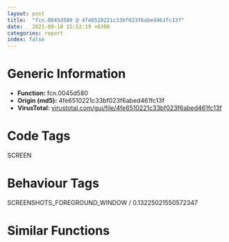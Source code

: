 ```yaml
---
layout: post
title:  "fcn.0045d580 @ 4fe6510221c33bf023f6abed461fc13f"
date:   2021-09-10 15:52:19 +0300
categories: report
index: false
---
```


# Generic Information
- **Function:** fcn.0045d580
- **Origin (md5):** 4fe6510221c33bf023f6abed461fc13f
- **VirusTotal:** [virustotal.com/gui/file/4fe6510221c33bf023f6abed461fc13f][virustotal_ref]

# Code Tags
<span class="tag" id="SCREEN">SCREEN</span>


# Behaviour Tags
<span class="bhv-tag" id="SCREENSHOTS_FOREGROUND_WINDOW">SCREENSHOTS_FOREGROUND_WINDOW / 0.13225021550572347</span>

# Similar Functions
<script type="text/javascript" src="https://www.gstatic.com/charts/loader.js"></script>
<script type="text/javascript">

    google.charts.load('current', {'packages':['corechart']});
    google.charts.setOnLoadCallback(drawChart);

    function drawChart() {
    var data = new google.visualization.DataTable();
        data.addColumn('number', 'X');
        data.addColumn('number', 'Y');
        data.addColumn({type: 'string', role: 'tooltip', 'p': {'html': true}});
        data.addColumn({'type': 'string', 'role': 'style'});
        
        data.addRows([
    [0, 0, '<b><a href="/report/fcn.0045d580@4fe6510221c33bf023f6abed461fc13f">fcn.0045d580</a><br>@4fe6510221c33bf023f6abed461fc13f</b><br>', 'point { fill-color: #e0440e; }'],

        ]);

    var options = {
        title: 'Similarity Plot',
        legend: 'none',
        colors: ['#dedbd9', '#e6693e', '#ec8f6e', '#f3b49f', '#f6c7b6'],
        tooltip: {isHtml: true, trigger: 'both'},
        explorer: {
        actions: ["dragToZoom", "rightClickToReset"],
        },
        chartArea: {
        width: '80%',
        height: '80%'
        },
        width: '100%',
        height: '100%'
    };

    var chart = new google.visualization.ScatterChart(document.getElementById('chart_div'));

    chart.draw(data, options);
    }
    
</script>


<div id="chart_div" style="width: 100%px; height: 100%;"></div>

# Disassembled Code
{% highlight nasm %}

push ebp
mov ebp, esp
and esp, 0xfffffff8
sub esp, 0x46c
mov ecx, dword[ebp+0xc]
push ebx
push esi
push edi
mov edi, dword[0x4c6400]
push 0
push 0
lea eax, [ebp+0xc]
push eax
push ecx
mov ecx, dword[ebp+0x10]
mov dword[esp+0x2c], edi
call fcn.0045b9a0
mov esi, dword[ebp+0xc]
mov ebx, eax
add esp, 0x10
mov dword[esp+0xc], ebx
call fcn.0045b570
xor esi, esi
mov dword[esp+0x10], eax
cmp eax, esi
jne 0x45d611
mov edx, dword[0x4c28ec]
cmp byte[edx+0x104], 0
jne 0x45d5f5
mov eax, dword[0x4c6cb4]
push 1
push esi
push 0xffffffffffffffff
push 0x4a331c
push eax
call fcn.00476680
pop edi
pop esi
pop ebx
mov esp, ebp
pop ebp
ret 0x10
mov ecx, dword[ebp+8]
push 0x4ab02c
push esi
push 0x4a331c
call fcn.0042dc50
pop edi
pop esi
pop ebx
mov esp, ebp
pop ebp
ret 0x10
cmp ebx, esi
jne 0x45d643
mov ecx, dword[0x4c28ec]
cmp byte[ecx+0x104], 0
jne 0x45d5f5
mov edx, dword[0x4c6cb4]
push 1
push esi
push 0xffffffffffffffff
push 0x4a331c
push edx
call fcn.00476680
pop edi
pop esi
pop ebx
mov esp, ebp
pop ebp
ret 0x10
mov eax, dword[ebp+0x10]
cmp word[eax], si
jne 0x45d651
mov ecx, dword[edi+0x18]
mov dword[ebp+0x10], ecx
mov edx, dword[0x4c6cb4]
push 1
push esi
push 0xffffffffffffffff
push 0x4a0900
push edx
call fcn.00476680
mov eax, dword[0x4c8568]
mov ecx, dword[0x4c856c]
mov dword[esp+0x20], eax
mov eax, dword[esp+0x10]
mov dword[0x4c8568], esi
mov dword[0x4c856c], esi
mov dword[esp+0x24], ecx
mov esi, 1
cmp eax, 3
je 0x45d934
cmp eax, 4
je 0x45d934
mov edx, dword[ebp+0x10]
push edx
push ebx
call fcn.00465dc0
cmp dword[esp+0x10], 2
mov dword[esp+0x14], eax
je 0x45d6c1
mov ecx, edi
call fcn.00413110
mov eax, dword[esp+0x14]
cmp eax, dword[ebx+0x10]
jae 0x45da11
mov ecx, dword[ebx+0x18]
lea eax, [eax+eax*4]
lea ecx, [ecx+eax*4]
mov eax, dword[esp+0x10]
dec eax
cmp eax, 7
ja case.0x45d6e1.3
jmp dword[eax*4+0x45da64]
mov eax, dword[ebp+0x14]
push edi
push ebx
call fcn.00465310
jmp 0x45da1a
mov eax, dword[ecx]
lea edx, [esp+0x38]
push edx
push eax
call dword[sym.imp.USER32.dll_GetWindowRect]
mov ecx, dword[esp+0x38]
mov edx, dword[esp+0x3c]
lea eax, [esp+0x14]
mov dword[esp+0x14], ecx
mov ecx, dword[ebx+4]
push eax
push ecx
mov dword[esp+0x20], edx
call dword[sym.imp.USER32.dll_ScreenToClient]
test byte[edi+0x16], 2
mov edx, dword[edi+0x18]
mov ebx, 0
setne bl
mov esi, 0x111
lea edi, [esp+0x48]
inc ebx
push ebx
push edx
push 0x4bbdcc
call fcn.004738d0
add esp, 8
push eax
mov eax, edi
push eax
mov ecx, 0x4c8640
call fcn.00421480
mov esi, eax
test esi, esi
je 0x45da1c
mov ecx, dword[esp+0xc]
cmp byte[ecx+0xc0], 0
mov eax, dword[esp+0x14]
je 0x45d785
mov edx, dword[0x4c85d0]
push edx
push 0x60
push eax
call dword[sym.imp.KERNEL32.dll_MulDiv]
cdq
push 0x18
push edx
push eax
mov eax, esi
call fcn.004010e0
mov ecx, dword[esp+0x1c]
mov edx, dword[ecx+0x18]
push ebx
push edx
push 0x4bbdd4
mov esi, 0x111
lea edi, [esp+0x54]
call fcn.004738d0
add esp, 8
push eax
mov eax, edi
push eax
mov ecx, 0x4c8640
call fcn.00421480
mov esi, eax
test esi, esi
je 0x45da1c
mov ecx, dword[esp+0xc]
cmp byte[ecx+0xc0], 0
mov eax, dword[esp+0x18]
je 0x45d7e9
mov edx, dword[0x4c85d0]
push edx
push 0x60
push eax
call dword[sym.imp.KERNEL32.dll_MulDiv]
cdq
push 0x18
push edx
push eax
mov eax, esi
call fcn.004010e0
mov ecx, dword[esp+0x1c]
mov edx, dword[ecx+0x18]
push ebx
push edx
push 0x4bbddc
mov esi, 0x111
lea edi, [esp+0x54]
call fcn.004738d0
add esp, 8
push eax
mov eax, edi
push eax
mov ecx, 0x4c8640
call fcn.00421480
mov esi, eax
test esi, esi
je 0x45da1c
mov eax, dword[esp+0x40]
mov ecx, dword[esp+0xc]
sub eax, dword[esp+0x38]
cmp byte[ecx+0xc0], 0
je 0x45d851
mov edx, dword[0x4c85d0]
push edx
push 0x60
push eax
call dword[sym.imp.KERNEL32.dll_MulDiv]
cdq
push 0x18
push edx
push eax
mov eax, esi
call fcn.004010e0
mov eax, dword[esp+0x1c]
mov ecx, dword[eax+0x18]
push ebx
push ecx
push 0x4bbde4
mov esi, 0x111
lea edi, [esp+0x54]
call fcn.004738d0
add esp, 8
push eax
mov edx, edi
push edx
mov ecx, 0x4c8640
call fcn.00421480
mov esi, eax
test esi, esi
jne 0x45d897
xor esi, esi
jmp 0x45da1c
mov eax, dword[esp+0x44]
mov ecx, dword[esp+0xc]
sub eax, dword[esp+0x3c]
cmp byte[ecx+0xc0], 0
je 0x45d8bc
mov edx, dword[0x4c85d0]
push edx
push 0x60
push eax
call dword[sym.imp.KERNEL32.dll_MulDiv]
cdq
push 0x18
push edx
push eax
mov eax, esi
call fcn.004010e0
mov esi, 1
jmp 0x45da1c
mov eax, dword[ecx]
push eax
call dword[sym.imp.USER32.dll_IsWindowEnabled]
test eax, eax
mov eax, 0x4a331c
jne 0x45d8e9
mov eax, 0x4a0900
push 1
push 0
push 0xffffffffffffffff
push eax
push edi
call fcn.00476680
jmp 0x45da1a
mov ecx, dword[ecx]
push ecx
call dword[sym.imp.USER32.dll_IsWindowVisible]
jmp 0x45d8db
mov edx, dword[ecx]
push edx
push edi
call fcn.00475de0
jmp 0x45da1a
mov ecx, dword[ecx+8]
test ecx, ecx
je 0x45da1c
mov eax, dword[ecx+0x18]
push 1
push 0
push 0xffffffffffffffff
push eax
push edi
call fcn.00476680
jmp 0x45da1a
mov ecx, edi
call fcn.00413110
call dword[sym.imp.USER32.dll_GetFocus]
mov dword[esp+0x34], eax
test eax, eax
je 0x45da11
call fcn.004012c0
test eax, eax
je 0x45da11
cmp dword[esp+0x10], 4
jne 0x45d994
mov eax, dword[eax]
push eax
call dword[sym.imp.USER32.dll_GetDlgCtrlID]
lea ecx, [eax-3]
lea eax, [esp+0x270]
mov edx, ebx
call fcn.00465260
push 1
push 0
push 0xffffffffffffffff
lea edx, [esp+0x27c]
push edx
push edi
call fcn.00476680
jmp 0x45da1a
mov eax, dword[esp+0x34]
lea ecx, [esp+0x270]
push 0xfc
mov edx, ecx
push edx
push eax
mov dword[esp+0x34], ecx
call dword[sym.imp.USER32.dll_GetClassNameW]
test eax, eax
je 0x45da11
mov edx, dword[esp+0xc]
mov eax, dword[edx+4]
lea ecx, [esp+0x28]
push ecx
push 0x4353d0
xor ebx, ebx
push eax
mov dword[esp+0x3c], ebx
mov byte[esp+0x38], bl
call dword[sym.imp.USER32.dll_EnumChildWindows]
cmp byte[esp+0x2c], bl
je 0x45da11
mov ecx, dword[esp+0x30]
push ecx
push 0x4a08a8
mov eax, 0x101
lea ecx, [esp+0x278]
call fcn.00473910
add esp, 8
push 1
push ebx
push 0xffffffffffffffff
lea edx, [esp+0x27c]
push edx
push edi
call fcn.00476680
jmp 0x45da1a
mov eax, dword[ebp+8]
push eax
call fcn.00430510
mov esi, eax
mov edi, dword[esp+0x20]
test edi, edi
je 0x45da58
mov eax, dword[0x4c8568]
test eax, eax
je 0x45da48
push eax
call fcn.0048e3af
add esp, 4
cmp dword[0x4c856c], 0x400000
jbe 0x45da48
dec dword[0x4c8570]
mov ecx, dword[esp+0x24]
mov dword[0x4c8568], edi
mov dword[0x4c856c], ecx
pop edi
mov eax, esi
pop esi
pop ebx
mov esp, ebp
pop ebp
ret 0x10

{% endhighlight %}

[virustotal_ref]: https://www.virustotal.com/gui/file/4fe6510221c33bf023f6abed461fc13f